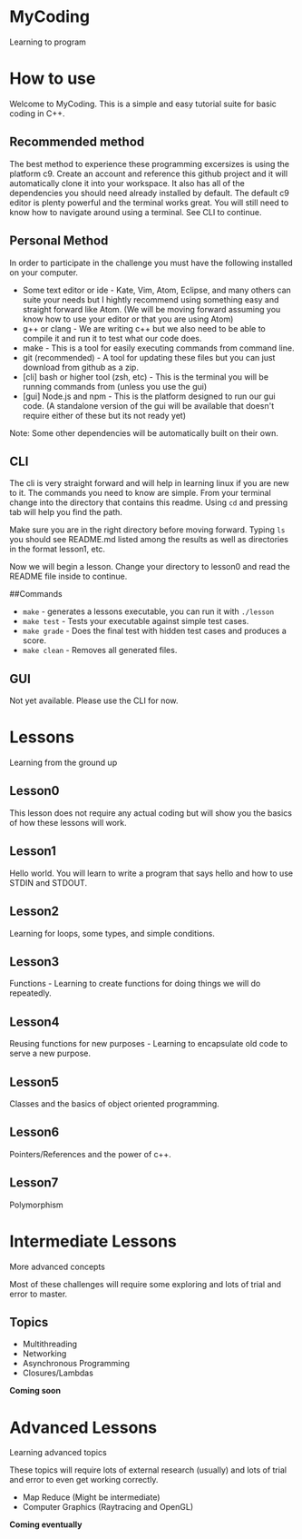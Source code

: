 # MyCoding
Learning to program

How to use
==========
Welcome to MyCoding. This is a simple and easy tutorial suite for basic coding in
C++.

Recommended method
------------------
The best method to experience these programming excersizes is using the platform
c9. Create an account and reference this github project and it will automatically
clone it into your workspace. It also has all of the dependencies you should need
already installed by default. The default c9 editor is plenty powerful and the
terminal works great. You will still need to know how to navigate around using a
terminal. See CLI to continue.

Personal Method
---------------
In order to participate in the challenge you must have the following installed on
your computer.

* Some text editor or ide - Kate, Vim, Atom, Eclipse, and many others can suite
your needs but I hightly recommend using something easy and straight forward like
Atom. (We will be moving forward assuming you know how to use your editor or that
you are using Atom)
* g++ or clang - We are writing c++ but we also need to be able to compile it and
run it to test what our code does.
* make - This is a tool for easily executing commands from command line.
* git (recommended) - A tool for updating these files but you can just download
from github as a zip.
* [cli] bash or higher tool (zsh, etc) - This is the terminal you will be running
commands from (unless you use the gui)
* [gui] Node.js and npm - This is the platform designed to run our gui code. 
(A standalone version of the gui will be available that doesn't require either of
these but its not ready yet)

Note: Some other dependencies will be automatically built on their own.

CLI
---
The cli is very straight forward and will help in learning linux if you are new 
to it. The commands you need to know are simple. From your terminal change into 
the directory that contains this readme. Using `cd` and pressing tab will help 
you find the path.

Make sure you are in the right directory before moving forward. Typing `ls` you 
should see README.md listed among the results as well as directories in the format
lesson1, etc.

Now we will begin a lesson. Change your directory to lesson0 and read the README
file inside to continue.

##Commands

* `make` - generates a lessons executable, you can run it with `./lesson`
* `make test` - Tests your executable against simple test cases.
* `make grade` - Does the final test with hidden test cases and produces a score.
* `make clean` - Removes all generated files. 

GUI
---

Not yet available. Please use the CLI for now.


Lessons
=======
Learning from the ground up

Lesson0
-------
This lesson does not require any actual coding but will show you the basics of 
how these lessons will work.

Lesson1
-------
Hello world. You will learn to write a program that says hello and how to use 
STDIN and STDOUT.

Lesson2
-------
Learning for loops, some types, and simple conditions.

Lesson3
-------
Functions - Learning to create functions for doing things we will do repeatedly.

Lesson4
-------
Reusing functions for new purposes - Learning to encapsulate old code to serve
a new purpose.

Lesson5
-------
Classes and the basics of object oriented programming.

Lesson6
-------
Pointers/References and the power of c++.

Lesson7
-------
Polymorphism


Intermediate Lessons
====================
More advanced concepts

Most of these challenges will require some exploring and lots of trial and error
to master.

Topics
------
* Multithreading
* Networking
* Asynchronous Programming
* Closures/Lambdas

__Coming soon__

Advanced Lessons
================
Learning advanced topics

These topics will require lots of external research (usually) and lots of trial
and error to even get working correctly.

* Map Reduce (Might be intermediate)
* Computer Graphics (Raytracing and OpenGL)

__Coming eventually__
